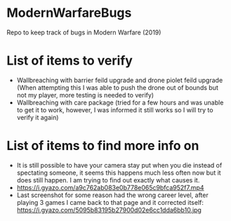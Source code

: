 # ModernWarfareBugs
Repo to keep track of bugs in Modern Warfare (2019)

# List of items to verify
* Wallbreaching with barrier feild upgrade and drone piolet feild upgrade (When attempting this I was able to push the drone out of bounds but not my player, more testing is needed to verify)
* Wallbreaching with care package (tried for a few hours and was unable to get it to work, however, I was informed it still works so I will try to verify it again)

# List of items to find more info on
* It is still possible to have your camera stay put when you die instead of spectating someone, it seems this happens much less often now but it does still happen. I am trying to find out exactly what causes it.
* https://i.gyazo.com/a9c762ab083e0b778e065c9bfca952f7.mp4
* Last screenshot for some reason had the wrong career level, after playing 3 games I came back to that page and it corrected itself: https://i.gyazo.com/5095b83195b27900d02e6cc1dda6bb10.jpg

